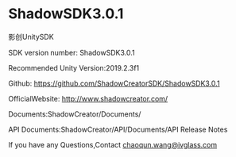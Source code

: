# ShadowSDK3.0.1
影创UnitySDK

SDK version number: ShadowSDK3.0.1

Recommended Unity Version:2019.2.3f1

Github: https://github.com/ShadowCreatorSDK/ShadowSDK3.0.1

OfficialWebsite: http://www.shadowcreator.com/

Documents:ShadowCreator/Documents/

API Documents:ShadowCreator/API/Documents/API Release Notes



If you have any Questions,Contact chaoqun.wang@ivglass.com